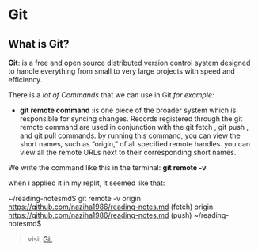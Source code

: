 # Git
## What is Git?


**Git**: is a free and open source distributed version control system designed to handle everything from small to very large projects with speed and efficiency.

There is a *lot of Commands* that we can use in Git.*for example:*

* **git remote command** :is one piece of the broader system which is responsible for syncing changes. Records registered through the git remote command are used in conjunction with the git fetch , git push , and git pull commands. by running this command, you can view the short names, such as “origin,” of all specified remote handles.
you can view all the remote URLs next to their corresponding short names.

 We write the command like this in the terminal:  **git remote -v**

when i applied it in my replit, it seemed like that:


~/reading-notesmd$ git remote -v
origin  https://github.com/naziha1986/reading-notes.md (fetch)
origin  https://github.com/naziha1986/reading-notes.md (push)
~/reading-notesmd$ 

>visit [Git](https://blog.udemy.com/git-tutorial-a-comprehensive-guide/)